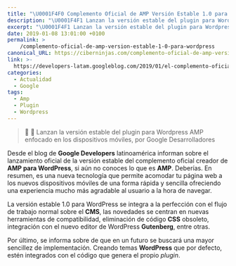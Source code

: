```yaml
---
title: "\U0001F4F0 Complemento Oficial de AMP Versión Estable 1.0 para Wordpress"
description: "\U0001F4F1 Lanzan la versión estable del plugin para Wordpress AMP enfocado en los dispositivos móviles, por Google Desarrolladores"
excerpt: "\U0001F4F1 Lanzan la versión estable del plugin para Wordpress AMP enfocado en los dispositivos móviles, por Google Desarrolladores"
date: 2019-01-08 13:01:00 +0100
permalink: >
    /complemento-oficial-de-amp-version-estable-1-0-para-wordpress
canonical_URL: https://ciberninjas.com/complemento-oficial-de-amp-version-estable-1-0-para-wordpress
link: >-
  https://developers-latam.googleblog.com/2019/01/el-complemento-oficial-de-amp-para.html
categories:
  - Actualidad
  - Google
tags:
  - Amp
  - Plugin
  - Wordpress
---
```


> 📰 📱 Lanzan la versi&oacute;n estable del plugin para Wordpress AMP enfocado en los dispositivos m&oacute;viles, por Google Desarrolladores

Desde el blog de **Google Developers** latinoam&eacute;rica informan sobre el lanzamiento oficial de la versi&oacute;n estable del complemento oficial creador de **AMP para WordPress**, si a&uacute;n no conoces lo que es **AMP**. Deber&iacute;as. En resumen, es una nueva tecnolog&iacute;a que permite acomodar tu p&aacute;gina web a los nuevos dispositivos m&oacute;viles de una forma r&aacute;pida y sencilla ofreciendo una experiencia mucho m&aacute;s agradable al usuario a la hora de navegar.

La versi&oacute;n estable 1.0 para WordPress se integra a la perfecci&oacute;n con el flujo de trabajo normal sobre el **CMS**, las novedades se centran en nuevas herramientas de compatibilidad, eliminaci&oacute;n de c&oacute;digo **CSS** obsoleto, integraci&oacute;n con el nuevo editor de WordPress **Gutenberg**, entre otras.

Por &uacute;ltimo, se informa sobre de que en un futuro se buscar&aacute; una mayor sencillez de implementaci&oacute;n. Creando temas **WordPress** que por defecto, est&eacute;n integrados con el c&oacute;digo que genera el propio *plugin*.
